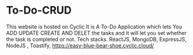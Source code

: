 # To-Do-CRUD

This website is hosted on Cyclic It is A To-Do Application which lets You ADD UPDATE CREATE AND DELET the tasks and it will let you set whether the task is completed or not.
Tech stacks. ReactJS, MongoDB, ExpressJS, NodeJS , Toastify, 
https://easy-blue-bear-shoe.cyclic.cloud/
